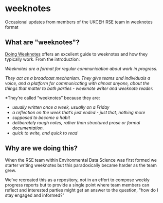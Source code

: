# weeknotes

Occasional updates from members of the UKCEH RSE team in weeknotes format

## What are "weeknotes"?

[Doing Weeknotes](https://www.doingweeknotes.com/) offers an excellent guide to weeknotes and how they typically work. From the introduction:

*Weeknotes are a format for regular communication about work in progress.*

*They act as a broadcast mechanism. They give teams and individuals a voice, and a platform for communicating with almost anyone, about the things that matter to both parties - weeknote writer and weeknote reader.*

*They’re called “weeknotes” because they are:

*    *usually written once a week, usually on a Friday*
*    *a reflection on the week that’s just ended - just that, nothing more*
*    *supposed to become a habit*
*   *deliberately rough notes, rather than structured prose or formal documentation.*
*    *quick to write, and quick to read*

## Why are we doing this?

When the RSE team within Environmental Data Science was first formed we starter writing weeknotes but this paradoxically became harder as the team grew.

We've recreated this as a repository, not in an effort to compose weekly progress reports but to provide a single point where team members can reflect and interested parties might get an answer to the question, "how do I stay engaged and informed?"



